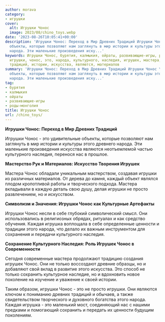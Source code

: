 ```yaml
---
author: morava
category:
- игрушки
cover:
  alt: Игрушки Чонос
  image: 2023/08/chino_toys.webp
date: '2023-08-26T10:05:41+00:00'
description: 'Игрушки Чонос: Переход в Мир Древних Традиций Игрушки Чонос \- это удивительные
  объекты, которые позволяют нам заглянуть в мир истории и культуры этого древнего
  народа. Эти маленькие произведения иску...'
keywords: Игрушки Чонос, бурятия, калмыкия, ойраты, развивающие-игры, роды-монголия,
  игрушки, чонос, это, народа, культурного, наследия, игрушек, мастера, мир, древних,
  традиций, истории, искусства, являются, материалов
summary: 'Игрушки Чонос: Переход в Мир Древних Традиций Игрушки Чонос \- это удивительные
  объекты, которые позволяют нам заглянуть в мир истории и культуры этого древнего
  народа. Эти маленькие произведения иску...'
tag:
- бурятия
- калмыкия
- ойраты
- развивающие-игры
- роды-монголия
title: Игрушки Чонос
url: /chino_toys/
---
```


**Игрушки Чонос: Переход в Мир Древних Традиций**

Игрушки Чонос \- это удивительные объекты, которые позволяют нам заглянуть в мир истории и культуры этого древнего народа. Эти маленькие произведения искусства являются неотъемлемой частью культурного наследия, перенося нас в прошлое.

**Мастерство Рук и Материалов: Искусство Творения Игрушек**

Мастера Чонос обладали уникальным мастерством, создавая игрушки из различных материалов. От дерева до камня, каждый объект являлся плодом кропотливой работы и творческого подхода. Мастера вкладывали в каждую деталь свою душу, делая игрушки не просто развлечением, но и искусством.

**Символизм и Значения: Игрушки Чонос как Культурные Артефакты**

Игрушки Чонос несли в себе глубокий символический смысл. Они использовались в религиозных обрядах, ритуалах и как средство обучения. Каждая игрушка воплощала в себе определенные ценности и традиции этого народа, что делало их важным инструментом для сохранения и передачи культурного наследия.

**Сохранение Культурного Наследия: Роль Игрушек Чонос в Современности**

Сегодня современные мастера продолжают традицию создания игрушек Чонос. Они не только воссоздают древние образцы, но и добавляют свой вклад в развитие этого искусства. Это способ не только сохранить культурное наследие, но и вдохновить новое поколение на изучение и уважение к своей истории.

Таким образом, игрушки Чонос \- это не просто игрушки. Они являются ключом к пониманию древних традиций и обычаев, а также свидетельством творческого и духовного богатства этого народа. Каждая игрушка \- это маленький мост, соединяющий нас с нашими предками и помогающий сохранить и передать их ценности будущим поколениям.